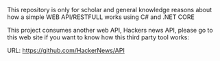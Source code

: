 This repository is only for scholar and general knowledge reasons about how a simple WEB API/RESTFULL works using C# and .NET CORE

This project consumes another web API, Hackers news API, please go to this web site if you want to know how this third party tool works:

URL:  https://github.com/HackerNews/API
